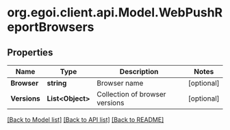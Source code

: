 
# org.egoi.client.api.Model.WebPushReportBrowsers

## Properties

Name | Type | Description | Notes
------------ | ------------- | ------------- | -------------
**Browser** | **string** | Browser name | [optional] 
**Versions** | **List&lt;Object&gt;** | Collection of browser versions | [optional] 

[[Back to Model list]](../README.md#documentation-for-models)
[[Back to API list]](../README.md#documentation-for-api-endpoints)
[[Back to README]](../README.md)

